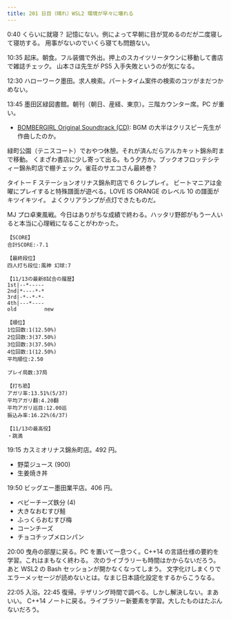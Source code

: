 ```yaml
---
title: 201 日目（晴れ）WSL2 環境が早々に壊れる
---
```


0:40 くらいに就寝？ 記憶にない。例によって早朝に目が覚めるのだが二度寝して寝坊する。
用事がないのでいくら寝ても問題ない。

10:35 起床。朝食。フル装備で外出。押上のスカイツリータウンに移動して書店で雑誌チェック。
山本さほ先生が PS5 入手失敗というのが気になる。

12:30 ハローワーク墨田。求人検索。パートタイム案件の検索のコツがまだつかめない。

13:45 墨田区緑図書館。朝刊（朝日、産経、東京）。三階カウンター席。PC が重い。

* [BOMBERGIRL Original Soundtrack (CD)](https://www.konamistyle.jp/products/detail.php?product_id=109638):
  BGM の大半はクリスピー先生が作曲したのか。

緑町公園（テニスコート）でおやつ休憩。それが済んだらアルカキット錦糸町まで移動。
くまざわ書店に少し寄って出る。もう夕方か。ブックオフロッテシティー錦糸町店で棚チェック。雀荘のサエコさん最終巻？

タイトー F ステーションオリナス錦糸町店で 6 クレプレイ。
ビートマニアは金曜にプレイすると特殊譜面が遊べる。LOVE IS ORANGE のレベル 10 の譜面がキツイキツイ。
よくクリアランプが点灯できたものだ。

MJ プロ卓東風戦。今日はありがちな成績で終わる。ハッタリ野郎がもう一人いると本当に心理戦になることがわかった。

```text
【SCORE】
合計SCORE:-7.1

【最終段位】
四人打ち段位:風神 幻球:7

【11/13の最新8試合の履歴】
1st|--*-----
2nd|*----*-*
3rd|-*--*-*-
4th|---*----
old         new

【順位】
1位回数:1(12.50%)
2位回数:3(37.50%)
3位回数:3(37.50%)
4位回数:1(12.50%)
平均順位:2.50

プレイ局数:37局

【打ち筋】
アガリ率:13.51%(5/37)
平均アガリ翻:4.20翻
平均アガリ巡目:12.00巡
振込み率:16.22%(6/37)

【11/13の最高役】
・跳満
```

19:15 カスミオリナス錦糸町店。492 円。

* 野菜ジュース (900)
* 生姜焼き丼

19:50 ビッグエー墨田業平店。406 円。

* ベビーチーズ鉄分 (4)
* 大きなおむすび鮭
* ふっくらおむすび梅
* コーンチーズ
* チョコチップメロンパン

20:00 曳舟の部屋に戻る。PC を置いて一息つく。C++14 の言語仕様の要約を学習。これはまもなく終わる。
次のライブラリーも時間はかからないだろう。あと WSL2 の Bash セッションが開かなくなってしまう。
文字化けしまくりでエラーメッセージが読めないとは。なまじ日本語化設定をするからこうなる。

22:05 入浴。22:45 復帰。テザリング時間で調べる。しかし解決しない。まあいい。
C++14 ノートに戻る。ライブラリー新要素を学習。大したものはたぶんないだろう。
